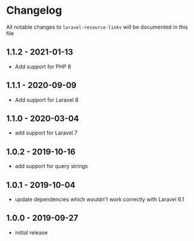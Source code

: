 # Changelog

All notable changes to `laravel-resource-links` will be documented in this file

## 1.1.2 - 2021-01-13

- Add support for PHP 8

## 1.1.1 - 2020-09-09

- Add support for Laravel 8

## 1.1.0 - 2020-03-04

- add support for Laravel 7

## 1.0.2 - 2019-10-16

- add support for query strings

## 1.0.1 - 2019-10-04

- update dependencies which wouldn't work correctly with Laravel 6.1

## 1.0.0 - 2019-09-27

- initial release
